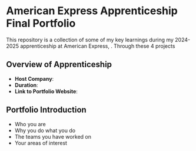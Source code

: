 # American Express Apprenticeship Final Portfolio

This repository is a collection of some of my key learnings during my 2024-2025 apprenticeship at American Express, . Through these 4 projects

## Overview of Apprenticeship
- **Host Company**:
- **Duration**:
- **Link to Portfolio Website**:

## Portfolio Introduction
- Who you are
- Why you do what you do
- The teams you have worked on
- Your areas of interest
